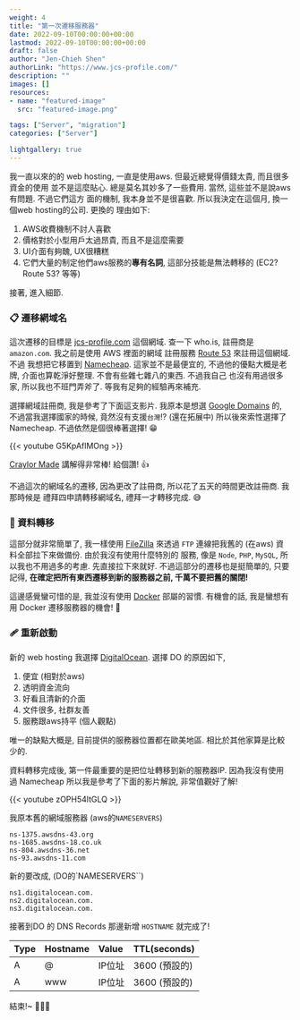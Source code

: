 ```yaml
---
weight: 4
title: "第一次遷移服務器"
date: 2022-09-10T00:00:00+00:00
lastmod: 2022-09-10T00:00:00+00:00
draft: false
author: "Jen-Chieh Shen"
authorLink: "https://www.jcs-profile.com/"
description: ""
images: []
resources:
- name: "featured-image"
  src: "featured-image.png"

tags: ["Server", "migration"]
categories: ["Server"]

lightgallery: true
---
```


我一直以來的的 web hosting, 一直是使用aws. 但最近總覺得價錢太貴, 而且很多資金的使用
並不是這麼貼心. 總是莫名其妙多了一些費用. 當然, 這些並不是說aws有問題. 不過它們這方
面的機制, 我本身並不是很喜歡. 所以我決定在這個月, 換一個web hosting的公司. 更換的
理由如下:

<!-- more -->

1. AWS收費機制不討人喜歡
2. 價格對於小型用戶太過昂貴, 而且不是這麼需要
3. UI介面有夠醜, UX很糟糕
4. 它們大量的制定他們aws服務的**專有名詞**, 這部分技能是無法轉移的 (EC2? Route 53? 等等)

接著, 進入細節.

### 📋 遷移網域名

這次遷移的目標是 [jcs-profile.com](https://who.is/whois/jcs-profile.com)
這個網域. 查一下 who.is, 註冊商是 `amazon.com`. 我之前是使用 AWS 裡面的網域
註冊服務 [Route 53](https://aws.amazon.com/route53/) 來註冊這個網域. 不過
我想把它移置到 [Namecheap](https://www.namecheap.com/). 這家並不是最便宜的,
不過他的優點大概是老牌, 介面也算乾淨好整理. 不會有些雜七雜八的東西. 不過我自己
也沒有用過很多家, 所以我也不班門弄斧了. 等我有足夠的經驗再來補充.

選擇網域註冊商, 我是參考了下面這支影片. 我原本是想選 [Google Domains](https://domains.google/)
的, 不過當我選擇國家的時候, 竟然沒有支援`台灣`!? (還在拓展中) 所以後來索性選擇了
Namecheap. 不過依然是個很棒著選擇! 😁

{{< youtube G5KpAflMOng >}}

[Craylor Made](https://www.youtube.com/c/CraylorMade) 講解得非常棒! 給個讚! 👍

不過這次的網域名的遷移, 因為更改了註冊商, 所以花了五天的時間更改註冊商. 我那時候是
禮拜四申請轉移網域名, 禮拜一才轉移完成. 😅

### 📂 資料轉移

這部分就非常簡單了, 我一樣使用 [FileZilla](https://filezilla-project.org/)
來透過 `FTP` 連線把我舊的 (在aws) 資料全部拉下來做備份. 由於我沒有使用什麼特別的
服務, 像是 `Node`, `PHP`, `MySQL`, 所以我也不用過多的考慮. 先直接拉下來就好.
不過這部分的遷移也是挺簡單的, 只要記得, **在確定把所有東西遷移到新的服務器之前,
千萬不要把舊的關閉!**

這邊感覺蠻可惜的是, 我並沒有使用 [Docker](https://www.docker.com/) 部屬的習慣.
有機會的話, 我是蠻想有用 Docker 遷移服務器的機會! 🙂

### 🩹 重新啟動

新的 web hosting 我選擇 [DigitalOcean](https://www.digitalocean.com/).
選擇 DO 的原因如下,

1. 便宜 (相對於aws)
2. 透明資金流向
3. 好看且清新的介面
4. 文件很多, 社群友善
5. 服務跟aws持平 (個人觀點)

唯一的缺點大概是, 目前提供的服務器位置都在歐美地區. 相比於其他家算是比較少的.

資料轉移完成後, 第一件最重要的是把位址轉移到新的服務器IP. 因為我沒有使用過 Namecheap
所以我是參考了下面的影片解說, 非常值觀好了解!

{{< youtube zOPH54ltGLQ >}}

我原本舊的網域服務器 (aws的`NAMESERVERS`)

```
ns-1375.awsdns-43.org
ns-1685.awsdns-18.co.uk
ns-804.awsdns-36.net
ns-93.awsdns-11.com
```

新的要改成, (DO的`NAMESERVERS``)

```
ns1.digitalocean.com.
ns2.digitalocean.com.
ns3.digitalocean.com.
```

接著到DO 的 DNS Records 那邊新增 `HOSTNAME` 就完成了!

| Type | Hostname | Value  | TTL(seconds)  |
|:-----|:---------|:-------|:--------------|
| A    | @        | IP位址 | 3600 (預設的) |
| A    | www      | IP位址 | 3600 (預設的) |

結束!~ 🥳🎉🎊
